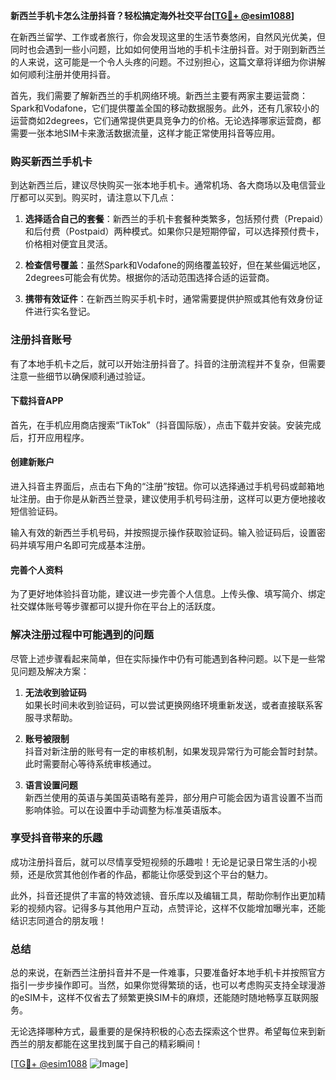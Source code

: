 **新西兰手机卡怎么注册抖音？轻松搞定海外社交平台[[TG💪+ @esim1088](https://t.me/s/esim1088)]**

在新西兰留学、工作或者旅行，你会发现这里的生活节奏悠闲，自然风光优美，但同时也会遇到一些小问题，比如如何使用当地的手机卡注册抖音。对于刚到新西兰的人来说，这可能是一个令人头疼的问题。不过别担心，这篇文章将详细为你讲解如何顺利注册并使用抖音。

首先，我们需要了解新西兰的手机网络环境。新西兰主要有两家主要运营商：Spark和Vodafone，它们提供覆盖全国的移动数据服务。此外，还有几家较小的运营商如2degrees，它们通常提供更具竞争力的价格。无论选择哪家运营商，都需要一张本地SIM卡来激活数据流量，这样才能正常使用抖音等应用。

### **购买新西兰手机卡**

到达新西兰后，建议尽快购买一张本地手机卡。通常机场、各大商场以及电信营业厅都可以买到。购买时，请注意以下几点：

1. **选择适合自己的套餐**：新西兰的手机卡套餐种类繁多，包括预付费（Prepaid）和后付费（Postpaid）两种模式。如果你只是短期停留，可以选择预付费卡，价格相对便宜且灵活。
   
2. **检查信号覆盖**：虽然Spark和Vodafone的网络覆盖较好，但在某些偏远地区，2degrees可能会有优势。根据你的活动范围选择合适的运营商。

3. **携带有效证件**：在新西兰购买手机卡时，通常需要提供护照或其他有效身份证件进行实名登记。

### **注册抖音账号**

有了本地手机卡之后，就可以开始注册抖音了。抖音的注册流程并不复杂，但需要注意一些细节以确保顺利通过验证。

#### **下载抖音APP**
首先，在手机应用商店搜索“TikTok”（抖音国际版），点击下载并安装。安装完成后，打开应用程序。

#### **创建新账户**
进入抖音主界面后，点击右下角的“注册”按钮。你可以选择通过手机号码或邮箱地址注册。由于你是从新西兰登录，建议使用手机号码注册，这样可以更方便地接收短信验证码。

输入有效的新西兰手机号码，并按照提示操作获取验证码。输入验证码后，设置密码并填写用户名即可完成基本注册。

#### **完善个人资料**
为了更好地体验抖音功能，建议进一步完善个人信息。上传头像、填写简介、绑定社交媒体账号等步骤都可以提升你在平台上的活跃度。

### **解决注册过程中可能遇到的问题**

尽管上述步骤看起来简单，但在实际操作中仍有可能遇到各种问题。以下是一些常见问题及解决方案：

1. **无法收到验证码**  
   如果长时间未收到验证码，可以尝试更换网络环境重新发送，或者直接联系客服寻求帮助。

2. **账号被限制**  
   抖音对新注册的账号有一定的审核机制，如果发现异常行为可能会暂时封禁。此时需要耐心等待系统审核通过。

3. **语言设置问题**  
   新西兰使用的英语与美国英语略有差异，部分用户可能会因为语言设置不当而影响体验。可以在设置中手动调整为标准英语版本。

### **享受抖音带来的乐趣**

成功注册抖音后，就可以尽情享受短视频的乐趣啦！无论是记录日常生活的小视频，还是欣赏其他创作者的作品，都能让你感受到这个平台的魅力。

此外，抖音还提供了丰富的特效滤镜、音乐库以及编辑工具，帮助你制作出更加精彩的视频内容。记得多与其他用户互动，点赞评论，这样不仅能增加曝光率，还能结识志同道合的朋友哦！

### **总结**

总的来说，在新西兰注册抖音并不是一件难事，只要准备好本地手机卡并按照官方指引一步步操作即可。当然，如果你觉得繁琐的话，也可以考虑购买支持全球漫游的eSIM卡，这样不仅省去了频繁更换SIM卡的麻烦，还能随时随地畅享互联网服务。

无论选择哪种方式，最重要的是保持积极的心态去探索这个世界。希望每位来到新西兰的朋友都能在这里找到属于自己的精彩瞬间！

[[TG💪+ @esim1088](https://t.me/s/esim1088) ![Image](https://i.postimg.cc/4NQfJmqS/Snipaste-2025-05-13-00-14-12.png)]